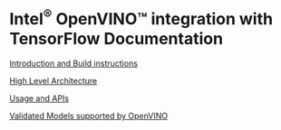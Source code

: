 # Intel<sup>®</sup> OpenVINO™ integration with TensorFlow Documentation

[Introduction and Build instructions](https://github.com/openvinotoolkit/openvino_tensorflow/blob/master/README.md)

[High Level Architecture](https://github.com/openvinotoolkit/openvino_tensorflow/tree/master/docs/ARCHITECTURE.md)

[Usage and APIs](https://github.com/openvinotoolkit/openvino_tensorflow/tree/master/docs/USAGE.md)

[Validated Models supported by OpenVINO](https://github.com/openvinotoolkit/openvino_tensorflow/tree/master/docs/MODELS.md)

